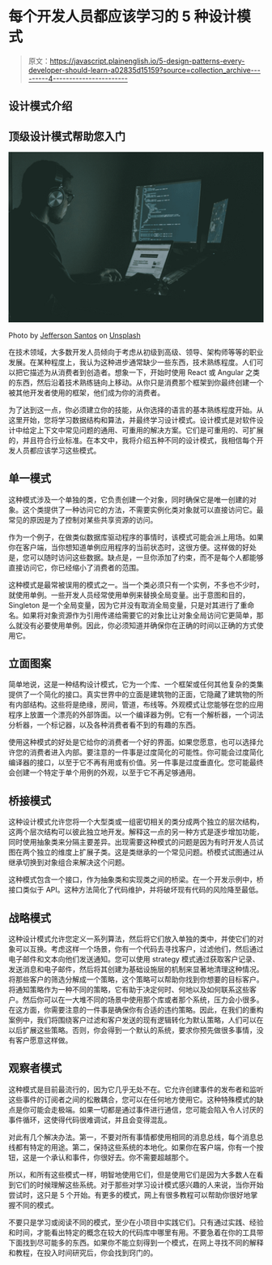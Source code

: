# 每个开发人员都应该学习的 5 种设计模式

> 原文：<https://javascript.plainenglish.io/5-design-patterns-every-developer-should-learn-a02835d15159?source=collection_archive---------4----------------------->

## 设计模式介绍

## 顶级设计模式帮助您入门

![](img/3041348960f25d31dfcaa1bfea3133d1.png)

Photo by [Jefferson Santos](https://unsplash.com/@jefflssantos?utm_source=medium&utm_medium=referral) on [Unsplash](https://unsplash.com?utm_source=medium&utm_medium=referral)

在技术领域，大多数开发人员倾向于考虑从初级到高级、领导、架构师等等的职业发展。在某种程度上，我认为这种进步通常缺少一些东西，技术熟练程度。人们可以把它描述为从消费者到创造者。想象一下，开始时使用 React 或 Angular 之类的东西，然后沿着技术熟练链向上移动。从你只是消费那个框架到你最终创建一个被其他开发者使用的框架，他们成为你的消费者。

为了达到这一点，你必须建立你的技能，从你选择的语言的基本熟练程度开始。从这里开始，您将学习数据结构和算法，并最终学习设计模式。设计模式是对软件设计中给定上下文中常见问题的通用、可重用的解决方案。它们是可重用的、可扩展的，并且符合行业标准。在本文中，我将介绍五种不同的设计模式，我相信每个开发人员都应该学习这些模式。

## 单一模式

这种模式涉及一个单独的类，它负责创建一个对象，同时确保它是唯一创建的对象。这个类提供了一种访问它的方法，不需要实例化类对象就可以直接访问它。最常见的原因是为了控制对某些共享资源的访问。

作为一个例子，在做类似数据库驱动程序的事情时，该模式可能会派上用场。如果你在客户端，当你想知道单例应用程序的当前状态时，这很方便。这样做的好处是，您可以随时访问这些数据。缺点是，一旦你添加了约束，而不是每个人都能够直接访问它，你已经缩小了消费者的范围。

这种模式是最常被误用的模式之一。当一个类必须只有一个实例，不多也不少时，就使用单例。一些开发人员经常使用单例来替换全局变量。出于意图和目的，Singleton 是一个全局变量，因为它并没有取消全局变量，只是对其进行了重命名。如果将对象资源作为引用传递给需要它的对象比让对象全局访问它更简单，那么就没有必要使用单例。因此，你必须知道并确保你在正确的时间以正确的方式使用它。

## 立面图案

简单地说，这是一种结构设计模式，它为一个库、一个框架或任何其他复杂的类集提供了一个简化的接口。真实世界中的立面是建筑物的正面，它隐藏了建筑物的所有内部结构。这些将是绝缘，房间，管道，布线等。外观模式让您能够在您的应用程序上放置一个漂亮的外部饰面。以一个编译器为例。它有一个解析器，一个词法分析器，一个标记器，以及各种消费者看不到的有趣的东西。

使用这种模式的好处是它给你的消费者一个好的界面。如果您愿意，也可以选择允许您的消费者进入内部。要注意的一件事是过度简化的可能性。你可能会过度简化编译器的接口，以至于它不再有用或有价值。另一件事是过度垂直化。您可能最终会创建一个特定于单个用例的外观，以至于它不再足够通用。

## 桥接模式

这种设计模式允许您将一个大型类或一组密切相关的类分成两个独立的层次结构，这两个层次结构可以彼此独立地开发。解释这一点的另一种方式是逐步增加功能，同时使用抽象类来分隔主要差异。出现需要这种模式的问题是因为有时开发人员试图在两个独立的维度上扩展子类。这是类继承的一个常见问题。桥模式试图通过从继承切换到对象组合来解决这个问题。

这种模式包含一个接口，作为抽象类和实现类之间的桥梁。在一个开发示例中，桥接口类似于 API。这种方法简化了代码维护，并将破坏现有代码的风险降至最低。

## 战略模式

这种设计模式允许您定义一系列算法，然后将它们放入单独的类中，并使它们的对象可以互换。考虑这样一个场景，你有一个代码去寻找客户，过滤他们，然后通过电子邮件和文本向他们发送通知。您可以使用 strategy 模式通过获取客户记录、发送消息和电子邮件，然后将其创建为基础设施层的机制来显著地清理这种情况。将那些客户的筛选分解成一个策略，这个策略可以帮助你找到你想要的目标客户。将通知策略作为一种不同的策略，它有助于决定何时、何地以及如何联系这些客户。然后你可以在一大堆不同的场景中使用那个库或者那个系统，压力会小很多。在这方面，你需要注意的一件事是确保你有合适的违约策略。因此，在我们的重构案例中，我们将围绕客户过滤和客户发送的现有逻辑转化为默认策略，人们可以在以后扩展这些策略。否则，你会得到一个默认的系统，要求你预先做很多事情，没有客户愿意这样做。

## 观察者模式

这种模式是目前最流行的，因为它几乎无处不在。它允许创建事件的发布者和监听这些事件的订阅者之间的松散耦合，您可以在任何地方使用它。这种特殊模式的缺点是你可能会走极端。如果一切都是通过事件进行通信，您可能会陷入令人讨厌的事件循环，这使得代码很难调试，并且会变得混乱。

对此有几个解决办法。第一，不要对所有事情都使用相同的消息总线，每个消息总线都有特定的用途。第二，保持这些系统的本地化。如果你在客户端，你有一个按钮，这是一个承认和事件，你很好去。你不需要超越那个。

所以，和所有这些模式一样，明智地使用它们，但是使用它们是因为大多数人在看到它们的时候理解这些系统。对于那些对学习设计模式感兴趣的人来说，当你开始尝试时，这只是 5 个开始。有更多的模式，网上有很多教程可以帮助你很好地掌握不同的模式。

不要只是学习或阅读不同的模式，至少在小项目中实践它们。只有通过实践、经验和时间，才能看出特定的概念在较大的代码库中哪里有用。不要急着在你的工具带下面找到尽可能多的东西。如果你不能立刻得到一个模式，在网上寻找不同的解释和教程，在投入时间研究后，你会找到窍门的。